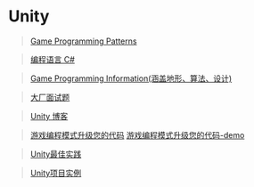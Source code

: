 # Unity

>[Game Programming Patterns](http://gameprogrammingpatterns.com/contents.html)

>[编程语言 C# ](https://dotnet.microsoft.com/zh-cn/learn/csharp)

>[Game Programming Information(涵盖地形、算法、设计)](http://www-cs-students.stanford.edu/~amitp/gameprog.html#design)

>[大厂面试题](https://github.com/afatcoder/LeetcodeTop)

>[Unity 博客](https://blog.unity.com/)

>[游戏编程模式升级您的代码](https://resources.unity.com/games/level-up-your-code-with-game-programming-patterns)
>[游戏编程模式升级您的代码-demo](https://github.com/Unity-Technologies/game-programming-patterns-demo)

>[Unity最佳实践](https://unity.com/how-to#2d)

>[Unity项目实例](https://github.com/UnityTechnologies/open-project-1)






